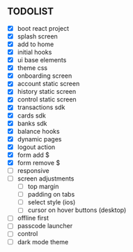 ## TODOLIST

- [x] boot react project
- [x] splash screen
- [x] add to home
- [x] initial hooks
- [x] ui base elements
- [x] theme css
- [x] onboarding screen
- [x] account static screen
- [x] history static screen
- [x] control static screen
- [x] transactions sdk
- [x] cards sdk
- [x] banks sdk
- [x] balance hooks
- [x] dynamic pages
- [x] logout action
- [x] form add \$
- [x] form remove \$
- [ ] responsive
- [ ] screen adjustments
  - [ ] top margin
  - [ ] padding on tabs
  - [ ] select style (ios)
  - [ ] cursor on hover buttons (desktop)
- [ ] offline first
- [ ] passcode launcher
- [ ] control
- [ ] dark mode theme
